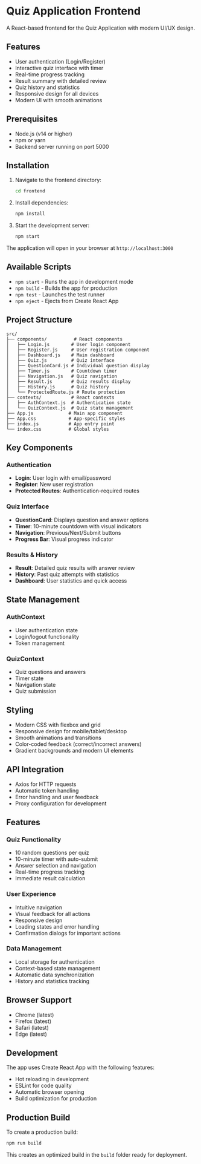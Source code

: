 # Quiz Application Frontend

A React-based frontend for the Quiz Application with modern UI/UX design.

## Features

- User authentication (Login/Register)
- Interactive quiz interface with timer
- Real-time progress tracking
- Result summary with detailed review
- Quiz history and statistics
- Responsive design for all devices
- Modern UI with smooth animations

## Prerequisites

- Node.js (v14 or higher)
- npm or yarn
- Backend server running on port 5000

## Installation

1. Navigate to the frontend directory:
   ```bash
   cd frontend
   ```

2. Install dependencies:
   ```bash
   npm install
   ```

3. Start the development server:
   ```bash
   npm start
   ```

The application will open in your browser at `http://localhost:3000`

## Available Scripts

- `npm start` - Runs the app in development mode
- `npm build` - Builds the app for production
- `npm test` - Launches the test runner
- `npm eject` - Ejects from Create React App

## Project Structure

```
src/
├── components/          # React components
│   ├── Login.js        # User login component
│   ├── Register.js     # User registration component
│   ├── Dashboard.js    # Main dashboard
│   ├── Quiz.js         # Quiz interface
│   ├── QuestionCard.js # Individual question display
│   ├── Timer.js        # Countdown timer
│   ├── Navigation.js   # Quiz navigation
│   ├── Result.js       # Quiz results display
│   ├── History.js      # Quiz history
│   └── ProtectedRoute.js # Route protection
├── contexts/           # React contexts
│   ├── AuthContext.js  # Authentication state
│   └── QuizContext.js  # Quiz state management
├── App.js             # Main app component
├── App.css            # App-specific styles
├── index.js           # App entry point
└── index.css          # Global styles
```

## Key Components

### Authentication
- **Login**: User login with email/password
- **Register**: New user registration
- **Protected Routes**: Authentication-required routes

### Quiz Interface
- **QuestionCard**: Displays question and answer options
- **Timer**: 10-minute countdown with visual indicators
- **Navigation**: Previous/Next/Submit buttons
- **Progress Bar**: Visual progress indicator

### Results & History
- **Result**: Detailed quiz results with answer review
- **History**: Past quiz attempts with statistics
- **Dashboard**: User statistics and quick access

## State Management

### AuthContext
- User authentication state
- Login/logout functionality
- Token management

### QuizContext
- Quiz questions and answers
- Timer state
- Navigation state
- Quiz submission

## Styling

- Modern CSS with flexbox and grid
- Responsive design for mobile/tablet/desktop
- Smooth animations and transitions
- Color-coded feedback (correct/incorrect answers)
- Gradient backgrounds and modern UI elements

## API Integration

- Axios for HTTP requests
- Automatic token handling
- Error handling and user feedback
- Proxy configuration for development

## Features

### Quiz Functionality
- 10 random questions per quiz
- 10-minute timer with auto-submit
- Answer selection and navigation
- Real-time progress tracking
- Immediate result calculation

### User Experience
- Intuitive navigation
- Visual feedback for all actions
- Responsive design
- Loading states and error handling
- Confirmation dialogs for important actions

### Data Management
- Local storage for authentication
- Context-based state management
- Automatic data synchronization
- History and statistics tracking

## Browser Support

- Chrome (latest)
- Firefox (latest)
- Safari (latest)
- Edge (latest)

## Development

The app uses Create React App with the following features:
- Hot reloading in development
- ESLint for code quality
- Automatic browser opening
- Build optimization for production

## Production Build

To create a production build:

```bash
npm run build
```

This creates an optimized build in the `build` folder ready for deployment.
